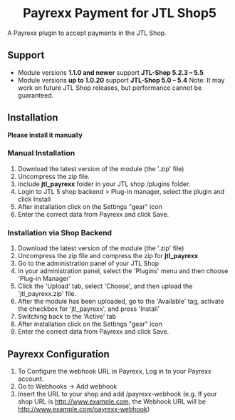 <h1 align="center">Payrexx Payment for JTL Shop5</h1>

A Payrexx plugin to accept payments in the JTL Shop.

## Support
- Module versions **1.1.0 and newer** support **JTL-Shop 5.2.3 – 5.5**
- Module versions **up to 1.0.20** support **JTL-Shop 5.0 – 5.4**
Note: It may work on future JTL Shop releases, but performance cannot be guaranteed.

## Installation
**Please install it manually**
### Manual Installation
1. Download the latest version of the module (the '.zip' file)
2. Uncompress the zip file.
3. Include **jtl_payrexx** folder in your JTL shop /plugins folder.
4. Login to JTL 5 shop backend > Plug-in manager, select the plugin and click Install
5. After installation click on the Settings "gear" icon
6. Enter the correct data from Payrexx and click Save.

### Installation via Shop Backend
1. Download the latest version of the module (the '.zip' file)
2. Uncompress the zip file and compress the zip for **jtl_payrexx**
3. Go to the administration panel of your JTL Shop
4. In your administration panel, select the 'Plugins' menu and then choose 'Plug-in Manager'
5. Click the 'Upload' tab, select 'Choose', and then upload the 'jtl_payrexx.zip' file.
6. After the module has been uploaded, go to the 'Available' tag, activate the checkbox for 'jtl_payrexx', and press 'Install'
7. Switching back to the 'Active' tab 
8. After installation click on the Settings "gear" icon
9. Enter the correct data from Payrexx and click Save.

## Payrexx Configuration
 1. To Configure the webhook URL in Payrexx, Log in to your Payrexx account.
 2. Go to Webhooks -> Add webhook
 3. Insert the URL to your shop and add /payrexx-webhook (e.g. If your shop URL is http://www.example.com, the Webhook URL will be http://www.example.com/payrexx-webhook)
